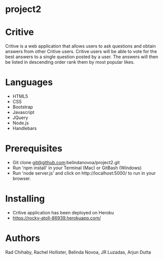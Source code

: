 # project2
# Critive 
Critive is a web application that allows users to ask questions and obtain answers from other Critive users. Critive users will be able to vote for the best answers to a single question posted by a user. The answers will then be listed in descending order rank them by most popular likes. 

# Languages
- HTML5
- CSS
- Bootstrap
- Javascript
- JQuery
- Node.js
- Handlebars

# Prerequisites
- Git clone git@github.com:belindanovoa/project2.git 
- Run 'npm install' in your Terminal (Mac) or GitBash (Windows)
- Run 'node server.js' and click on http://localhost:5000/ to run in your browser. 

# Installing 
- Critive application has been deployed on Heroku
- https://rocky-atoll-86939.herokuapp.com/ 

# Authors
Rad Chihaby,
Rachel Hollister,
Belinda Novoa,
JR Luzadas,
Arjun Dutta
